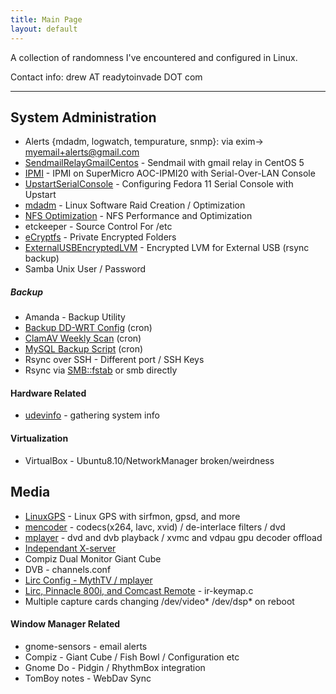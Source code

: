 ```yaml
---
title: Main Page
layout: default
---
```


A collection of randomness I've encountered and configured in Linux.

Contact info: drew AT readytoinvade DOT com

------------------------------------------------------------------------

System Administration
---------------------

-   Alerts {mdadm, logwatch, tempurature, snmp}: via exim-&gt;
    myemail+alerts@gmail.com
-   [SendmailRelayGmailCentos](SendmailRelayGmailCentos "wikilink") -
    Sendmail with gmail relay in CentOS 5
-   [IPMI](IPMI "wikilink") - IPMI on SuperMicro AOC-IPMI20 with
    Serial-Over-LAN Console
-   [UpstartSerialConsole](UpstartSerialConsole "wikilink") -
    Configuring Fedora 11 Serial Console with Upstart
-   [mdadm](mdadm "wikilink") - Linux Software Raid Creation /
    Optimization
-   [NFS Optimization](NFS_Optimization "wikilink") - NFS Performance
    and Optimization
-   etckeeper - Source Control For /etc
-   [eCryptfs](eCryptfs "wikilink") - Private Encrypted Folders
-   [ExternalUSBEncryptedLVM](ExternalUSBEncryptedLVM "wikilink") -
    Encrypted LVM for External USB (rsync backup)
-   Samba Unix User / Password

##### Backup

-   Amanda - Backup Utility
-   [Backup DD-WRT Config](Backup_DD-WRT_Config "wikilink") (cron)
-   [ClamAV Weekly Scan](ClamAV_Weekly_Scan "wikilink") (cron)
-   [MySQL Backup Script](MySQL_Backup_Script "wikilink") (cron)
-   Rsync over SSH - Different port / SSH Keys
-   Rsync via <SMB::fstab> or smb directly

#### Hardware Related

-   [udevinfo](udevinfo "wikilink") - gathering system info

#### Virtualization

-   VirtualBox - Ubuntu8.10/NetworkManager broken/weirdness

Media
-----

-   [LinuxGPS](LinuxGPS "wikilink") - Linux GPS with sirfmon, gpsd, and
    more
-   [mencoder](mencoder "wikilink") - codecs(x264, lavc, xvid) /
    de-interlace filters / dvd
-   [mplayer](mplayer "wikilink") - dvd and dvb playback / xvmc and
    vdpau gpu decoder offload
-   [Independant X-server](Independant_X-server "wikilink")
-   Compiz Dual Monitor Giant Cube
-   DVB - channels.conf
-   [Lirc Config - MythTV /
    mplayer](Lirc_Config_-_MythTV_/_mplayer "wikilink")
-   [Lirc, Pinnacle 800i, and Comcast
    Remote](Lirc,_Pinnacle_800i,_and_Comcast_Remote "wikilink") -
    ir-keymap.c
-   Multiple capture cards changing /dev/video\* /dev/dsp\* on reboot

#### Window Manager Related

-   gnome-sensors - email alerts
-   Compiz - Giant Cube / Fish Bowl / Configuration etc
-   Gnome Do - Pidgin / RhythmBox integration
-   TomBoy notes - WebDav Sync

